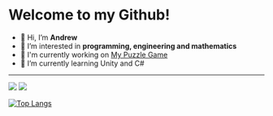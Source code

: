 # Welcome to my Github!

- 👋 Hi, I’m **Andrew**
- 👀 I’m interested in **programming, engineering and mathematics**
- 🔨 I'm currently working on [My Puzzle Game](https://discord.gg/bBcFNrt2NS)
- 🌱 I’m currently learning Unity and C#

___

![](https://komarev.com/ghpvc/?username=JustAnCore)
![](https://www.codewars.com/users/JustAnCore/badges/small)

[![Top Langs](https://github-readme-stats.vercel.app/api/top-langs/?username=JustAnCore&layout=compact)](https://github.com/anuraghazra/github-readme-stats)
